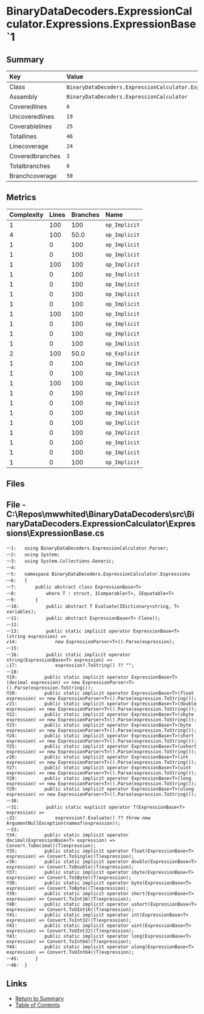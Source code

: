 ﻿# BinaryDataDecoders.ExpressionCalculator.Expressions.ExpressionBase`1

## Summary

| Key             | Value                                                                  |
| :-------------- | :--------------------------------------------------------------------- |
| Class           | `BinaryDataDecoders.ExpressionCalculator.Expressions.ExpressionBase`1` |
| Assembly        | `BinaryDataDecoders.ExpressionCalculator`                              |
| Coveredlines    | `6`                                                                    |
| Uncoveredlines  | `19`                                                                   |
| Coverablelines  | `25`                                                                   |
| Totallines      | `46`                                                                   |
| Linecoverage    | `24`                                                                   |
| Coveredbranches | `3`                                                                    |
| Totalbranches   | `6`                                                                    |
| Branchcoverage  | `50`                                                                   |

## Metrics

| Complexity | Lines | Branches | Name          |
| :--------- | :---- | :------- | :------------ |
| 1          | 100   | 100      | `op_Implicit` |
| 4          | 100   | 50.0     | `op_Implicit` |
| 1          | 0     | 100      | `op_Implicit` |
| 1          | 0     | 100      | `op_Implicit` |
| 1          | 100   | 100      | `op_Implicit` |
| 1          | 0     | 100      | `op_Implicit` |
| 1          | 0     | 100      | `op_Implicit` |
| 1          | 0     | 100      | `op_Implicit` |
| 1          | 0     | 100      | `op_Implicit` |
| 1          | 100   | 100      | `op_Implicit` |
| 1          | 0     | 100      | `op_Implicit` |
| 1          | 0     | 100      | `op_Implicit` |
| 1          | 0     | 100      | `op_Implicit` |
| 2          | 100   | 50.0     | `op_Explicit` |
| 1          | 0     | 100      | `op_Implicit` |
| 1          | 0     | 100      | `op_Implicit` |
| 1          | 100   | 100      | `op_Implicit` |
| 1          | 0     | 100      | `op_Implicit` |
| 1          | 0     | 100      | `op_Implicit` |
| 1          | 0     | 100      | `op_Implicit` |
| 1          | 0     | 100      | `op_Implicit` |
| 1          | 0     | 100      | `op_Implicit` |
| 1          | 0     | 100      | `op_Implicit` |
| 1          | 0     | 100      | `op_Implicit` |
| 1          | 0     | 100      | `op_Implicit` |

## Files

## File - C:\Repos\mwwhited\BinaryDataDecoders\src\BinaryDataDecoders.ExpressionCalculator\Expressions\ExpressionBase.cs

```CSharp
〰1:   using BinaryDataDecoders.ExpressionCalculator.Parser;
〰2:   using System;
〰3:   using System.Collections.Generic;
〰4:   
〰5:   namespace BinaryDataDecoders.ExpressionCalculator.Expressions
〰6:   {
〰7:       public abstract class ExpressionBase<T>
〰8:           where T : struct, IComparable<T>, IEquatable<T>
〰9:       {
〰10:          public abstract T Evaluate(IDictionary<string, T> variables);
〰11:          public abstract ExpressionBase<T> Clone();
〰12:  
〰13:          public static implicit operator ExpressionBase<T>(string expression) =>
✔14:              new ExpressionParser<T>().Parse(expression);
〰15:  
〰16:          public static implicit operator string(ExpressionBase<T> expression) =>
⚠17:              expression?.ToString() ?? "";
〰18:  
‼19:          public static implicit operator ExpressionBase<T>(decimal expression) => new ExpressionParser<T>().Parse(expression.ToString());
‼20:          public static implicit operator ExpressionBase<T>(float expression) => new ExpressionParser<T>().Parse(expression.ToString());
✔21:          public static implicit operator ExpressionBase<T>(double expression) => new ExpressionParser<T>().Parse(expression.ToString());
‼22:          public static implicit operator ExpressionBase<T>(sbyte expression) => new ExpressionParser<T>().Parse(expression.ToString());
‼23:          public static implicit operator ExpressionBase<T>(byte expression) => new ExpressionParser<T>().Parse(expression.ToString());
‼24:          public static implicit operator ExpressionBase<T>(short expression) => new ExpressionParser<T>().Parse(expression.ToString());
‼25:          public static implicit operator ExpressionBase<T>(ushort expression) => new ExpressionParser<T>().Parse(expression.ToString());
✔26:          public static implicit operator ExpressionBase<T>(int expression) => new ExpressionParser<T>().Parse(expression.ToString());
‼27:          public static implicit operator ExpressionBase<T>(uint expression) => new ExpressionParser<T>().Parse(expression.ToString());
‼28:          public static implicit operator ExpressionBase<T>(long expression) => new ExpressionParser<T>().Parse(expression.ToString());
‼29:          public static implicit operator ExpressionBase<T>(ulong expression) => new ExpressionParser<T>().Parse(expression.ToString());
〰30:  
〰31:          public static explicit operator T(ExpressionBase<T> expression) =>
⚠32:              expression?.Evaluate() ?? throw new ArgumentNullException(nameof(expression));
〰33:  
‼34:          public static implicit operator decimal(ExpressionBase<T> expression) => Convert.ToDecimal((T)expression);
‼35:          public static implicit operator float(ExpressionBase<T> expression) => Convert.ToSingle((T)expression);
✔36:          public static implicit operator double(ExpressionBase<T> expression) => Convert.ToDouble((T)expression);
‼37:          public static implicit operator sbyte(ExpressionBase<T> expression) => Convert.ToSByte((T)expression);
‼38:          public static implicit operator byte(ExpressionBase<T> expression) => Convert.ToByte((T)expression);
‼39:          public static implicit operator short(ExpressionBase<T> expression) => Convert.ToInt16((T)expression);
‼40:          public static implicit operator ushort(ExpressionBase<T> expression) => Convert.ToUInt16((T)expression);
‼41:          public static implicit operator int(ExpressionBase<T> expression) => Convert.ToInt32((T)expression);
‼42:          public static implicit operator uint(ExpressionBase<T> expression) => Convert.ToUInt32((T)expression);
‼43:          public static implicit operator long(ExpressionBase<T> expression) => Convert.ToInt64((T)expression);
‼44:          public static implicit operator ulong(ExpressionBase<T> expression) => Convert.ToUInt64((T)expression);
〰45:      }
〰46:  }
```

## Links

* [Return to Summary](Summary.md)
* [Table of Contents](../TOC.md)

